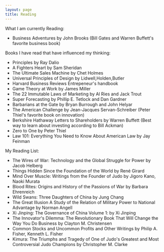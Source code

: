 ```yaml
---
layout: page
title: Reading
---
```


What I am currently Reading: 
* Business Adventures by John Brooks (Bill Gates and Warren Buffett's favorite business book)

Books I have read that have influenced my thinking:

* Principles by Ray Dalio
* A Fighters Heart by Sam Sheridan
* The Ultimate Sales Machine by Chet Holmes
* Universal Principles of Design by Lidwell,Holden,Butler
* Harvard Business Reviews Entrepeneur's handbook 
* Game Theory at Work by James Miller
* The 22 Immutable Laws of Marketing by Al Ries and Jack Trout 
* Super Forecasting by Phillip E. Tetlock and Dan Gardner 
* Barbarians at the Gate by Bryan Burrough and John Helyar 
* The American Challenge by Jean-Jacques Servan-Schreiber (Peter Thiel's favorite book on innovation)
* Berkshire Hathaway Letters to Shareholders by Warren Buffett (Best way to learn about investing according to Bill Ackman)
* Zero to One by Peter Thiel
* Law 101: Everything You Need to Know About American Law by Jay Feinman

My Reading List:

* The Wires of War: Technology and the Global Struggle for Power by Jacob Helberg
* Things Hidden Since the Foundation of the World
by René Girard
* Mind Over Muscle: Writings from the Founder of Judo by Jigoro Kano, Naoki Murata
* Blood Rites: Origins and History of the Passions of War by Barbara Ehrenreich
* Wild Swans: Three Daughters of China by Jung Chang
* The Great Illusion A Study of the Relation of Military Power to National Advantage by Norman Angell 
* Xi Jinping: The Governance of China Volume 1: by Xi Jinping 
* The Innovator's Dilemma: The Revolutionary Book That Will Change the Way You Do Business by Clayton M. Christensen 
* Common Stocks and Uncommon Profits and Other Writings by Philip A. Fisher, Kenneth L. Fisher
* Kimura: The Triumphs and Tragedy of One of Judo's Greatest and Most Controversial Judo Champions by Christopher M. Clarke 

